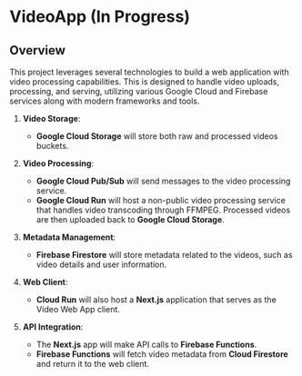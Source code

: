 # VideoApp (In Progress)

## Overview

This project leverages several technologies to build a web application with video processing capabilities. This is designed to handle video uploads, processing, and serving, utilizing various Google Cloud and Firebase services along with modern frameworks and tools.


1. **Video Storage**:
   - **Google Cloud Storage** will store both raw and processed videos buckets.

2. **Video Processing**:
   - **Google Cloud Pub/Sub** will send messages to the video processing service.
   - **Google Cloud Run** will host a non-public video processing service that handles video transcoding through FFMPEG. Processed videos are then uploaded back to **Google Cloud Storage**.

3. **Metadata Management**:
   - **Firebase Firestore** will store metadata related to the videos, such as video details and user information.

4. **Web Client**:
   - **Cloud Run** will also host a **Next.js** application that serves as the Video Web App client.

5. **API Integration**:
   - The **Next.js** app will make API calls to **Firebase Functions**.
   - **Firebase Functions** will fetch video metadata from **Cloud Firestore** and return it to the web client.
